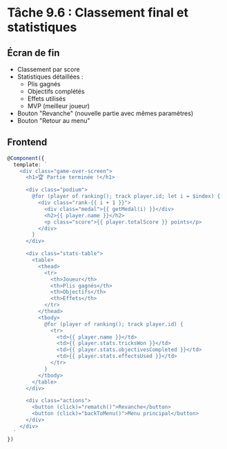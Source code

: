 # Tâche 9.6 : Classement final et statistiques

## Écran de fin
- Classement par score
- Statistiques détaillées :
  - Plis gagnés
  - Objectifs complétés
  - Effets utilisés
  - MVP (meilleur joueur)
- Bouton "Revanche" (nouvelle partie avec mêmes paramètres)
- Bouton "Retour au menu"

## Frontend
```typescript
@Component({
  template: `
    <div class="game-over-screen">
      <h1>🏆 Partie terminée !</h1>

      <div class="podium">
        @for (player of ranking(); track player.id; let i = $index) {
          <div class="rank-{{ i + 1 }}">
            <div class="medal">{{ getMedal(i) }}</div>
            <h2>{{ player.name }}</h2>
            <p class="score">{{ player.totalScore }} points</p>
          </div>
        }
      </div>

      <div class="stats-table">
        <table>
          <thead>
            <tr>
              <th>Joueur</th>
              <th>Plis gagnés</th>
              <th>Objectifs</th>
              <th>Effets</th>
            </tr>
          </thead>
          <tbody>
            @for (player of ranking(); track player.id) {
              <tr>
                <td>{{ player.name }}</td>
                <td>{{ player.stats.tricksWon }}</td>
                <td>{{ player.stats.objectivesCompleted }}</td>
                <td>{{ player.stats.effectsUsed }}</td>
              </tr>
            }
          </tbody>
        </table>
      </div>

      <div class="actions">
        <button (click)="rematch()">Revanche</button>
        <button (click)="backToMenu()">Menu principal</button>
      </div>
    </div>
  `
})
```
